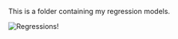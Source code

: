 This is a folder containing my regression models. 

![Regressions!](https://github.com/Cripticox/Machine-Learning/assets/136764147/e3bdbf0a-699d-4ee1-a29f-b938f2180fce)

